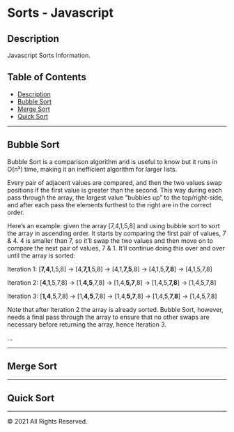 # Sorts - Javascript

## Description

Javascript Sorts Information.

## Table of Contents

- [Description](#description)
- [Bubble Sort](#bubble-sort)
- [Merge Sort](#merge-sort)
- [Quick Sort](#quick-sort)

---

## Bubble Sort

Bubble Sort is a comparison algorithm and is useful to know but it runs in O(n²) time, making it an inefficient algorithm for larger lists.

Every pair of adjacent values are compared, and then the two values swap positions if the first value is greater than the second. This way during each pass through the array, the largest value “bubbles up” to the top/right-side, and after each pass the elements furthest to the right are in the correct order.

Here’s an example: given the array [7,4,1,5,8] and using bubble sort to sort the array in ascending order. It starts by comparing the first pair of values, 7 & 4. 4 is smaller than 7, so it’ll swap the two values and then move on to compare the next pair of values, 7 & 1. It’ll continue doing this over and over until the array is sorted:

Iteration 1: [**7,4**,1,5,8] → [4,**7,1**,5,8] → [4,1,**7,5**,8] → [4,1,5,**7,8**] → [4,1,5,7,8]

Iteration 2: [**4,1**,5,7,8] → [1,**4,5**,7,8] → [1,4,**5,7**,8] → [1,4,5,**7,8**] → [1,4,5,7,8]

Iteration 3: [**1,4**,5,7,8] → [1,**4,5**,7,8] → [1,4,**5,7**,8] → [1,4,5,**7,8**] → [1,4,5,7,8]

Note that after Iteration 2 the array is already sorted. Bubble Sort, however, needs a final pass through the array to ensure that no other swaps are necessary before returning the array, hence Iteration 3.

...

---

## Merge Sort

---

## Quick Sort

---

© 2021 All Rights Reserved.
